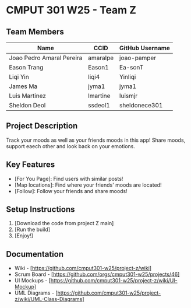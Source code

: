 # CMPUT 301 W25 - Team Z

## Team Members

| Name | CCID   | GitHub Username |
|  -------| ------ | --------------- |
| Joao Pedro Amaral Pereira | amaralpe | joao-pamper     |
| Eason Trang | Eason1 | Ea-sonT     |
| Liqi Yin | liqi4 | Yinliqi     |
| James Ma | jyma1 | jyma1     |
| Luis Martinez | lmartine | luismjr  |
| Sheldon Deol | ssdeol1 | sheldonece301     |

## Project Description

Track your moods as well as your friends moods in this app! Share moods, support eaech other and look back on your emotions.

## Key Features

- [For You Page]: Find users with similar posts!
- [Map locations]: Find where your friends' moods are located!
- [Follow]: Follow your friends and share moods!

## Setup Instructions

1. [Download the code from project Z main]
2. [Run the build]
3. [Enjoy!]

## Documentation

- Wiki - [https://github.com/cmput301-w25/project-z/wiki]
- Scrum Board - [https://github.com/orgs/cmput301-w25/projects/46]
- UI Mockups - [https://github.com/cmput301-w25/project-z/wiki/UI-Mockup]
- UML Diagrams - [https://github.com/cmput301-w25/project-z/wiki/UML-Class-Diagrams]
